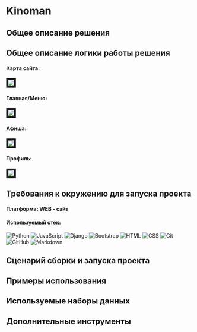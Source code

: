 # Kinoman  
  
## Общее описание решения  
  
## Общее описание логики работы решения  
  
#### Карта сайта:

<img src="https://sun1-27.userapi.com/impg/_FpjFC50S7C045TNhuwNNNo_yAtf3ghBQnOfpw/WnudzemR8lI.jpg?size=1276x1584&quality=96&sign=85e3c1ea020d6bdd8a9b37034850b853&type=album" border="5px solid red"/>  

#### Главная/Меню:

<img src="https://sun1-88.userapi.com/impg/4ECbgFoqAZAEgTJO1Kp-Jq_2oxf4NOMFIPhZag/tCCTEtPDRhk.jpg?size=1276x1584&quality=96&sign=3f49ac7d15deed3c494de02d66cab617&type=album" border="5px solid red"/>

#### Афиша:

<img src="https://sun9-51.userapi.com/impg/USR9pVWzM2YybKoPvgqaQqFNadpTMnN-wXMoXw/rBOyTL29qus.jpg?size=1276x1584&quality=96&sign=cdf5ce7d7d3cf1f1d372107051ed1ba0&type=album" border="5px solid red"/>

#### Профиль:

<img src="https://sun9-79.userapi.com/impg/tQdUrU47fyaqWDF-PLIO-SRbJYATFQzrhY8J9Q/zssavAizL5Q.jpg?size=1276x1584&quality=96&sign=e10fc045d1a15662ddfbad5916d5237e&type=album" border="5px solid red"/>
  
## Требования к окружению для запуска проекта
#### Платформа: WEB - сайт
#### Используемый стек:
![Python](https://img.shields.io/badge/-Python-05122A?style=flat&logo=python)
![JavaScript](https://img.shields.io/badge/-JavaScript-05122A?style=flat&logo=javascript)
![Django](https://img.shields.io/badge/-Django-05122A?style=flat&logo=django&logoColor=092E20)
![Bootstrap](https://img.shields.io/badge/-Bootstrap-05122A?style=flat&logo=bootstrap&logoColor=563D7C)
![HTML](https://img.shields.io/badge/-HTML-05122A?style=flat&logo=HTML5)
![CSS](https://img.shields.io/badge/-CSS-05122A?style=flat&logo=CSS3&logoColor=1572B6)
![Git](https://img.shields.io/badge/-Git-05122A?style=flat&logo=git)
![GitHub](https://img.shields.io/badge/-GitHub-05122A?style=flat&logo=github)
![Markdown](https://img.shields.io/badge/-Markdown-05122A?style=flat&logo=markdown)  
  
## Сценарий сборки и запуска проекта  
  
## Примеры использования  
  
## Используемые наборы данных  
  
## Дополнительные инструменты
